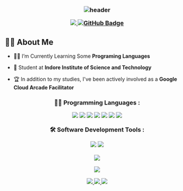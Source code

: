 <h3 align="center">

  ![header](https://services.google.com/fh/files/misc/gcaf_header_image.png)



  <a href="https://github.com/siddharth7000/github-profile-views-counter">
    <img src="https://komarev.com/ghpvc/?username=siddharth7000">
</a>
<a href="https://github.com/siddharth7000?tab=followers"><img src="https://img.shields.io/github/followers/siddharth7000?label=Followers&style=social" alt="GitHub Badge"></a>
  </h3>
  

## 🙋‍♂️ About Me

- 🧑‍💻 I’m Currently Learning Some **Programing Languages**

- 🏫 Student at **Indore Institute of Science and Technology**

- 🏆 In addition to my studies, I've been actively involved as a **Google Cloud Arcade Facilitator**
</p>




<h3 align="center">
  👨‍💻 Programming Languages :
  </p>
    <img src="https://img.icons8.com/color/48/000000/c-programming.png"/> 
    <img src="https://img.icons8.com/color/48/000000/c-plus-plus-logo.png"/> 
    <img src="https://img.icons8.com/color/48/000000/python--v1.png"/> </a> 
    <img src="https://img.icons8.com/color/48/000000/java-coffee-cup-logo--v1.png"/> 
    <img src="https://img.icons8.com/color/48/000000/html-5.png"/>
    <img src="https://img.icons8.com/color/48/000000/css3.png"/> 
    <img src="https://img.icons8.com/color/48/000000/sql.png"/> 
 </p>


🛠️ Software Development Tools :
  </p>
    <img src="https://img.icons8.com/color/48/000000/visual-studio-code-2019.png"/> 
    <img src="https://img.icons8.com/color/48/000000/my-sql.png"/> 
 </p>

![](https://github-readme-stats.vercel.app/api?username=Siddharth7000&show_icons=true&theme=radical&count_private=true&include_all_commits=true)

![](https://github-readme-streak-stats.herokuapp.com/?user=Siddharth7000&theme=radical&include_all_commits=true&count_private=true)

<footer class="bg-dark-1">
  <section id="footer" class="py-5">
    <div class="container text-center">
      <a href="https://www.linkedin.com/in/siddharthsinghchouhan" target="_blank"> <img src="https://img.icons8.com/color/48/000000/linkedin.png"/> </a>
      <a href="https://www.instagram.com/siddharth1114singh/" target="_blank"> <img src="https://img.icons8.com/color/48/000000/instagram-new.png"/> </a>
      <a href="mailto:siddharthsingh.chouhancs2020@indoreinstitute.com" target="_blank"> <img src="https://img.icons8.com/color/48/000000/gmail-new.png"/> </a>
    </div>
  </section>
</footer>
  </h3>
